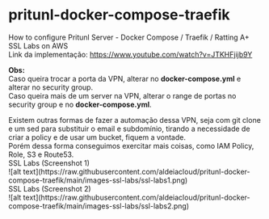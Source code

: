 # pritunl-docker-compose-traefik
How to configure Pritunl Server - Docker Compose / Traefik / Ratting A+ SSL Labs on AWS<br>
Link da implementação: https://www.youtube.com/watch?v=JTKHFjijb9Y
<p>
<b>Obs:</b> <br>Caso queira trocar a porta da VPN, alterar no <b>docker-compose.yml</b> e alterar no security group. 
<br>Caso queira mais de um server na VPN, alterar o range de portas no security group e no <b>docker-compose.yml</b>.<br>
<p>
Existem outras formas de fazer a automação dessa VPN, seja com git clone e um sed para substituir o email e subdomínio, tirando a necessidade de criar a policy e de usar um bucket, fiquem a vontade.<br>
Porém dessa forma conseguimos exercitar mais coisas, como IAM Policy, Role, S3 e Route53.
<br>
SSL Labs (Screenshot 1)
<br>
![alt text](https://raw.githubusercontent.com/aldeiacloud/pritunl-docker-compose-traefik/main/images-ssl-labs/ssl-labs1.png)
<br>
SSL Labs (Screenshot 2)<br>
![alt text](https://raw.githubusercontent.com/aldeiacloud/pritunl-docker-compose-traefik/main/images-ssl-labs/ssl-labs2.png)
